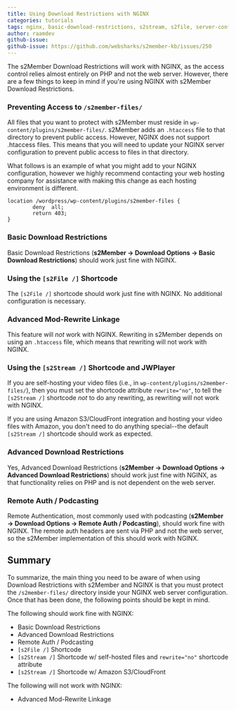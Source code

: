 ```yaml
---
title: Using Download Restrictions with NGINX
categories: tutorials
tags: nginx, basic-download-restrictions, s2stream, s2file, server-config-files, download-options
author: raamdev
github-issue:
github-issue: https://github.com/websharks/s2member-kb/issues/250
---
```


The s2Member Download Restrictions will work with NGINX, as the access control relies almost entirely on PHP and not the web server. However, there are a few things to keep in mind if you're using NGINX with s2Member Download Restrictions.

### Preventing Access to `/s2member-files/`

All files that you want to protect with s2Member must reside in `wp-content/plugins/s2member-files/`. s2Member adds an `.htaccess` file to that directory to prevent public access. However, NGINX does not support .htaccess files. This means that you will need to update your NGINX server configuration to prevent public access to files in that directory.

What follows is an example of what you might add to your NGINX configuration, however we highly recommend contacting your web hosting company for assistance with making this change as each hosting environment is different.

```
location /wordpress/wp-content/plugins/s2member-files {
        deny  all;
        return 403;
}
```

### Basic Download Restrictions

Basic Download Restrictions (**s2Member → Download Options → Basic Download Restrictions**) should work just fine with NGINX.

### Using the `[s2File /]` Shortcode

The `[s2File /]` shortcode should work just fine with NGINX. No additional configuration is necessary.

### Advanced Mod-Rewrite Linkage

This feature will _not_ work with NGINX. Rewriting in s2Member depends on using an `.htaccess` file, which means that rewriting will not work with NGINX.

### Using the `[s2Stream /]` Shortcode and JWPlayer

If you are self-hosting your video files (i.e., in `wp-content/plugins/s2member-files/`), then you must set the shortcode attribute `rewrite="no"`, to tell the `[s2Stream /]` shortcode _not_ to do any rewriting, as rewriting will not work with NGINX.

If you are using Amazon S3/CloudFront integration and hosting your video files with Amazon, you don't need to do anything special--the default `[s2Stream /]` shortcode should work as expected. 

### Advanced Download Restrictions

Yes, Advanced Download Restrictions (**s2Member → Download Options → Advanced Download Restrictions**) should work just fine with NGINX, as that functionality relies on PHP and is not dependent on the web server.

### Remote Auth / Podcasting

Remote Authentication, most commonly used with podcasting (**s2Member → Download Options → Remote Auth / Podcasting**), should work fine with NGINX. The remote auth headers are sent via PHP and not the web server, so the s2Member implementation of this should work with NGINX.

## Summary

To summarize, the main thing you need to be aware of when using Download Restrictions with s2Member and NGINX is that you must protect the `/s2member-files/` directory inside your NGINX web server configuration. Once that has been done, the following points should be kept in mind.

The following should work fine with NGINX:

- Basic Download Restrictions
- Advanced Download Restrictions
- Remote Auth / Podcasting
- `[s2File /]` Shortcode
- `[s2Stream /]` Shortcode w/ self-hosted files and `rewrite="no"` shortcode attribute
- `[s2Stream /]` Shortcode w/ Amazon S3/CloudFront

The following will not work with NGINX:

- Advanced Mod-Rewrite Linkage
